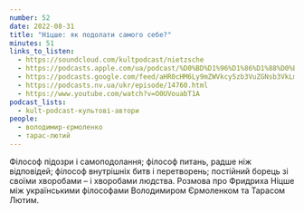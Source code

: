 ```yaml
---
number: 52
date: 2022-08-31
title: "Ніцше: як подолати самого себе?"
minutes: 51
links_to_listen:
  - https://soundcloud.com/kultpodcast/nietzsche
  - https://podcasts.apple.com/ua/podcast/%D0%BD%D1%96%D1%86%D1%88%D0%B5-%D1%8F%D0%BA-%D0%BF%D0%BE%D0%B4%D0%BE%D0%BB%D0%B0%D1%82%D0%B8-%D1%81%D0%B0%D0%BC%D0%BE%D0%B3%D0%BE-%D1%81%D0%B5%D0%B1%D0%B5/id1581339249?i=1000577887403
  - https://podcasts.google.com/feed/aHR0cHM6Ly9mZWVkcy5zb3VuZGNsb3VkLmNvbS91c2Vycy9zb3VuZGNsb3VkOnVzZXJzOjg5MjM3MjAyNy9zb3VuZHMucnNz/episode/dGFnOnNvdW5kY2xvdWQsMjAxMDp0cmFja3MvMTMzNDgxNDY2Nw
  - https://podcasts.nv.ua/ukr/episode/14760.html
  - https://www.youtube.com/watch?v=O0UVouabT1A
podcast_lists:
  - kult-podcast-культові-автори
people:
  - володимир-єрмоленко
  - тарас-лютий
---
```


Філософ підозри і самоподолання; філософ питань, радше ніж відповідей; філософ
внутрішніх битв і перетворень; постійний борець зі своїми хворобами – і
хворобами людства. Розмова про Фридриха Ніцше між українськими філософами
Володимиром Єрмоленком та Тарасом Лютим.
